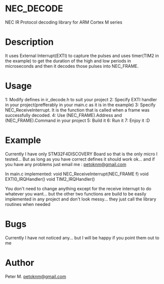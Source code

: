 NEC_DECODE
==========

NEC IR Protocol decoding library for ARM Cortex M series

Description
===========

It uses External Interrupt(EXTI) to capture the pulses and uses timer(TIM2 in the example) to get the duration of the high and low periods in microseconds and then it decodes those pulses into NEC_FRAME.

Usage
=====

1: Modify defines in ir_decode.h to suit your project
2: Specify EXTI handler in your project(prefferably in your main.c as it is in the example)
3: Specify NEC_ReceiveInterrupt. It is the function that is called when a frame was successfully decoded.
4: Use (NEC_FRAME).Address and (NEC_FRAME).Command in your project
5: Build it
6: Run it
7: Enjoy it :D

Example
=======

Currently I have only STM32F4DISCOVERY Board so that is the only micro I tested... But as long as you have correct defines it should work ok... and if you have any problems just email me : petoknm@gmail.com

In main.c implemented:
void NEC_ReceiveInterrupt(NEC_FRAME f)
void EXTI0_IRQHandler()
void TIM2_IRQHandler()

You don't need to change anything except for the receive interrupt to do whatever you want... but the other two functions are build to be easily implemented in any project and don't look messy... they just call the library routines when needed

Bugs
====

Currently I have not noticed any... but I will be happy if you point them out to me

Author
======

Peter M.
petoknm@gmail.com
